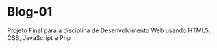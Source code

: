 # Blog-01
Projeto Final para a disciplina de Desenvolvimento Web usando HTML5, CSS, JavaScript e Php

